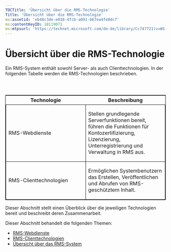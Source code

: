```yaml
---
TOCTitle: 'Übersicht über die RMS-Technologie'
Title: 'Übersicht über die RMS-Technologie'
ms:assetid: 'eb48c3de-e038-4fcb-a091-b67ea4fe0dc7'
ms:contentKeyID: 18119071
ms:mtpsurl: 'https://technet.microsoft.com/de-de/library/Cc747721(v=WS.10)'
---
```


Übersicht über die RMS-Technologie
==================================

Ein RMS-System enthält sowohl Server- als auch Clienttechnologien. In der folgenden Tabelle werden die RMS-Technologien beschrieben.

###  

<p> </p>
<table style="border:1px solid black;">
<colgroup>
<col width="50%" />
<col width="50%" />
</colgroup>
<thead>
<tr class="header">
<th>Technologie</th>
<th>Beschreibung</th>
</tr>
</thead>
<tbody>
<tr class="odd">
<td style="border:1px solid black;"><p>RMS-Webdienste</p></td>
<td style="border:1px solid black;"><p>Stellen grundlegende Serverfunktionen bereit, führen die Funktionen für Kontozertifizierung, Lizenzierung, Unterregistrierung und Verwaltung in RMS aus.</p></td>
</tr>
<tr class="even">
<td style="border:1px solid black;"><p>RMS-Clienttechnologien</p></td>
<td style="border:1px solid black;"><p>Ermöglichen Systembenutzern das Erstellen, Veröffentlichen und Abrufen von RMS-geschütztem Inhalt.</p></td>
</tr>
</tbody>
</table>
  
Dieser Abschnitt stellt einen Überblick über die jeweiligen Technologien bereit und beschreibt deren Zusammenarbeit.
  
Dieser Abschnitt behandelt die folgenden Themen:
  
-   [RMS-Webdienste](https://technet.microsoft.com/ed8dbb2e-0590-4502-afc4-54f66b96d515)  
-   [RMS-Clienttechnologien](https://technet.microsoft.com/6980468a-fc8c-489b-966f-2921ec268e74)  
-   [Übersicht über das RMS-System](https://technet.microsoft.com/cbd14635-e17e-42b8-9fd8-6fdce42ffe07)
